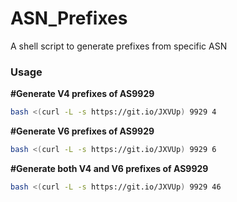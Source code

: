 # ASN_Prefixes
A shell script to generate prefixes from specific ASN

### Usage
**#Generate V4 prefixes of AS9929**
````bash
bash <(curl -L -s https://git.io/JXVUp) 9929 4
````

**#Generate V6 prefixes of AS9929**
````bash
bash <(curl -L -s https://git.io/JXVUp) 9929 6
````

**#Generate both V4 and V6 prefixes of AS9929**
````bash
bash <(curl -L -s https://git.io/JXVUp) 9929 46
````
